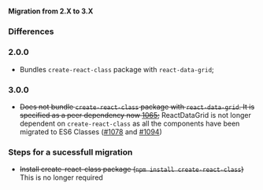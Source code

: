 #### Migration from 2.X to 3.X

### Differences
### 2.0.0
 - Bundles `create-react-class` package with `react-data-grid`;

### 3.0.0
 - <del>Does not bundle `create-react-class` package with `react-data-grid`. It is specified as a peer dependency now [1065](https://github.com/adazzle/react-data-grid/pull/1065);</del> ReactDataGrid is not longer dependent on `create-react-class` as all the components have been migrated to ES6 Classes ([#1078](https://github.com/adazzle/react-data-grid/pull/1078) and [#1094](https://github.com/adazzle/react-data-grid/pull/1094))

### Steps for a sucessfull migration
 - <del>Install create-react-class package (```npm install create-react-class```)</del> This is no longer required
